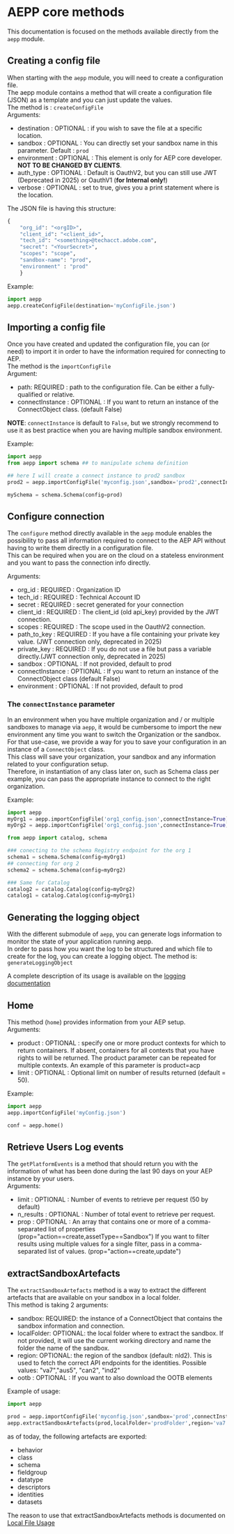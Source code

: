 # AEPP core methods

This documentation is focused on the methods available directly from the `aepp` module.

## Creating a config file

When starting with the `aepp` module, you will need to create a configuration file.\
The aepp module contains a method that will create a configuration file (JSON) as a template and you can just update the values.\
The method is : `createConfigFile`\
Arguments:

* destination : OPTIONAL : if you wish to save the file at a specific location.
* sandbox : OPTIONAL : You can directly set your sandbox name in this parameter. Default : `prod`
* environment : OPTIONAL : This element is only for AEP core developer. **NOT TO BE CHANGED BY CLIENTS**.
* auth_type : OPTIONAL : Default is OauthV2, but you can still use JWT (Deprecated in 2025) or OauthV1 (**for Internal only!**)
* verbose : OPTIONAL : set to true, gives you a print statement where is the location.

The JSON file is having this structure:

```python
{
    "org_id": "<orgID>",
    "client_id": "<client_id>",
    "tech_id": "<something>@techacct.adobe.com",
    "secret": "<YourSecret>",
    "scopes": "scope",
    "sandbox-name": "prod",
    "environment" : "prod"
    }
```

Example:

```python
import aepp
aepp.createConfigFile(destination='myConfigFile.json')
```

## Importing a config file

Once you have created and updated the configuration file, you can (or need) to import it in order to have the information required for connecting to AEP.\
The method is the `importConfigFile`\
Argument:

* path: REQUIRED : path to the configuration file. Can be either a fully-qualified or relative.
* connectInstance : OPTIONAL : If you want to return an instance of the ConnectObject class. (default False)

**NOTE**: `connectInstance` is default to `False`, but we strongly recommend to use it as best practice when you are having multiple sandbox environment.

Example: 

```py
import aepp
from aepp import schema ## to manipulate schema definition

## here I will create a connect instance to prod2 sandbox
prod2 = aepp.importConfigFile('myconfig.json',sandbox='prod2',connectInstance=True)

mySchema = schema.Schema(config=prod)
```

## Configure connection

The `configure` method directly available in the `aepp` module enables the possibility to pass all information required to connect to the AEP API without having to write them directly in a configuration file.\
This can be required when you are on the cloud on a stateless environment and you want to pass the connection info directly.

Arguments:

* org_id : REQUIRED : Organization ID
* tech_id : REQUIRED : Technical Account ID
* secret : REQUIRED : secret generated for your connection
* client_id : REQUIRED : The client_id (old api_key) provided by the JWT connection.
* scopes : REQUIRED : The scope used in the OauthV2 connection.
* path_to_key : REQUIRED : If you have a file containing your private key value. (JWT connection only, deprecated in 2025)
* private_key : REQUIRED : If you do not use a file but pass a variable directly.(JWT connection only, deprecated in 2025)
* sandbox : OPTIONAL : If not provided, default to prod
* connectInstance : OPTIONAL : If you want to return an instance of the ConnectObject class (default False)
* environment : OPTIONAL : If not provided, default to prod

### The `connectInstance` parameter

In an environment when you have multiple organization and / or multiple sandboxes to manage via `aepp`, it would be cumbersome to import the new environment any time you want to switch the Organization or the sandbox.\
For that use-case, we provide a way for you to save your configuration in an instance of a `ConnectObject` class.\
This class will save your organization, your sandbox and any information related to your configuration setup.\
Therefore, in instantiation of any class later on, such as Schema class per example, you can pass the appropriate instance to connect to the right organization.

Example: 

```python
import aepp
myOrg1 = aepp.importConfigFile('org1_config.json',connectInstance=True)
myOrg2 = aepp.importConfigFile('org1_config.json',connectInstance=True)

from aepp import catalog, schema

### conecting to the schema Registry endpoint for the org 1
schema1 = schema.Schema(config=myOrg1)
## connecting for org 2 
schema2 = schema.Schema(config=myOrg2)

### Same for Catalog
catalog2 = catalog.Catalog(config=myOrg2)
catalog1 = catalog.Catalog(config=myOrg1)

```

## Generating the logging object

With the different submodule of `aepp`, you can generate logs information to monitor the state of your application running aepp.\
In order to pass how you want the log to be structured and which file to create for the log, you can create a logging object.
The method is: `generateLoggingObject`

A complete description of its usage is available on the [logging documentation](./logging.md)

## Home

This method (`home`) provides information from your AEP setup.\
Arguments:

* product : OPTIONAL : specify one or more product contexts for which to return containers. If absent, containers for all contexts that you have rights to will be returned. The product parameter can be repeated for multiple contexts. An example of this parameter is product=acp
* limit : OPTIONAL : Optional limit on number of results returned (default = 50).

Example:

```python
import aepp
aepp.importConfigFile('myConfig.json')

conf = aepp.home()
```

## Retrieve Users Log events

The `getPlatformEvents` is a method that should return you with the information of what has been done during the last 90 days on your AEP instance by your users.\
Arguments:

* limit : OPTIONAL : Number of events to retrieve per request (50 by default)
* n_results : OPTIONAL : Number of total event to retrieve per request.
* prop : OPTIONAL : An array that contains one or more of a comma-separated list of properties (prop="action==create,assetType==Sandbox")
    If you want to filter results using multiple values for a single filter, pass in a comma-separated list of values. (prop="action==create,update")

## extractSandboxArtefacts

The `extractSandboxArtefacts` method is a way to extract the different artefacts that are available on your sandbox in a local folder.\
This method is taking 2 arguments:
* sandbox: REQUIRED: the instance of a ConnectObject that contains the sandbox information and connection.
* localFolder: OPTIONAL: the local folder where to extract the sandbox. If not provided, it will use the current working directory and name the    folder the name of the sandbox.
* region: OPTIONAL: the region of the sandbox (default: nld2). This is used to fetch the correct API endpoints for the identities. 
    Possible values: "va7","aus5", "can2", "ind2"
* ootb : OPTIONAL : If you want to also download the OOTB elements

Example of usage: 

```py
import aepp

prod = aepp.importConfigFile('myconfig.json',sandbox='prod',connectInstance=True)
aepp.extractSandboxArtefacts(prod,localFolder='prodFolder',region='va7')
```
as of today, the following artefacts are exported:
* behavior
* class
* schema
* fieldgroup
* datatype
* descriptors
* identities
* datasets

The reason to use that extractSandboxArtefacts methods is documented on [Local File Usage](./localfilesusage.md)